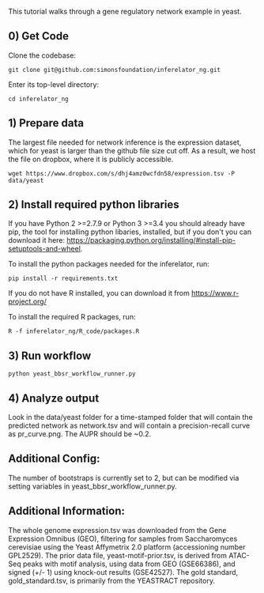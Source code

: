 
This tutorial walks through a gene regulatory network example in yeast. 

## 0) Get Code

Clone the codebase:
```
git clone git@github.com:simonsfoundation/inferelator_ng.git
```

Enter its top-level directory:
```
cd inferelator_ng
```

## 1) Prepare data
The largest file needed for network inference is the expression dataset, which for yeast is larger than the github file size cut off. As a result, we host the file on dropbox, where it is publicly accessible. 
```
wget https://www.dropbox.com/s/dhj4amz0wcfdn58/expression.tsv -P data/yeast
```

## 2) Install required python libraries
If you have Python 2 >=2.7.9 or Python 3 >=3.4 you should already have pip, the tool for installing python libaries, installed, but if you don't you can download it here: https://packaging.python.org/installing/#install-pip-setuptools-and-wheel. 

To install the python packages needed for the inferelator, run:
```
pip install -r requirements.txt
```

If you do not have R installed, you can download it from https://www.r-project.org/

To install the required R packages, run:
```
R -f inferelator_ng/R_code/packages.R
```

## 3) Run workflow
`python yeast_bbsr_workflow_runner.py`

## 4) Analyze output
Look in the data/yeast folder for a time-stamped folder that will contain the predicted network as network.tsv and will contain a precision-recall curve as pr_curve.png. The AUPR should be ~0.2.

## Additional Config:
The number of bootstraps is currently set to 2, but can be modified via setting variables in yeast_bbsr_workflow_runner.py. 

## Additional Information:
The whole genome expression.tsv was downloaded from the Gene Expression Omnibus (GEO), filtering for samples from Saccharomyces cerevisiae using the Yeast Affymetrix 2.0 platform (accessioning number GPL2529). The prior data file, yeast-motif-prior.tsv, is derived from ATAC-Seq peaks with motif analysis, using data from GEO (GSE66386), and signed (+/- 1) using knock-out results (GSE42527). The gold standard, gold_standard.tsv, is primarily from the YEASTRACT repository. 
